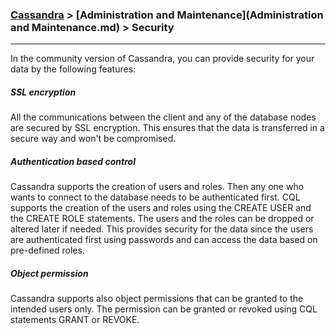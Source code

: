 

### [Cassandra](../Cassandra.md) > [Administration and Maintenance](Administration and Maintenance.md) > Security

___


In the community version of Cassandra, you can provide security for your data by the following features:


##### SSL encryption

All the communications between the client and any of the database nodes are secured by SSL encryption. This ensures that the data is transferred in a secure way and won't be compromised. 


##### Authentication based control

Cassandra supports the creation of users and roles. Then any one who wants to connect to the database needs to be authenticated first. CQL supports the creation of the users and roles using the CREATE USER and the CREATE ROLE statements. The users and the roles can be dropped or altered later if needed. This provides security for the data since the users are authenticated first using passwords and can access the data based on pre-defined roles.


##### Object permission

Cassandra supports also object permissions that can be granted to the intended users only. The permission can be granted or revoked using CQL statements GRANT or REVOKE.  
